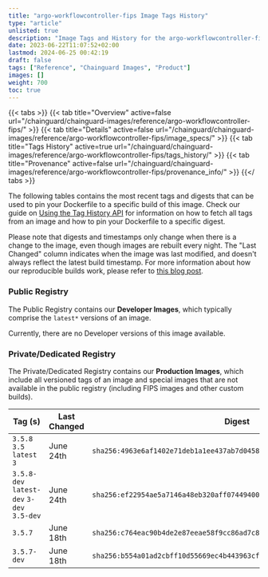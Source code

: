 ```yaml
---
title: "argo-workflowcontroller-fips Image Tags History"
type: "article"
unlisted: true
description: "Image Tags and History for the argo-workflowcontroller-fips Chainguard Image"
date: 2023-06-22T11:07:52+02:00
lastmod: 2024-06-25 00:42:19
draft: false
tags: ["Reference", "Chainguard Images", "Product"]
images: []
weight: 700
toc: true
---
```


{{< tabs >}}
{{< tab title="Overview" active=false url="/chainguard/chainguard-images/reference/argo-workflowcontroller-fips/" >}}
{{< tab title="Details" active=false url="/chainguard/chainguard-images/reference/argo-workflowcontroller-fips/image_specs/" >}}
{{< tab title="Tags History" active=true url="/chainguard/chainguard-images/reference/argo-workflowcontroller-fips/tags_history/" >}}
{{< tab title="Provenance" active=false url="/chainguard/chainguard-images/reference/argo-workflowcontroller-fips/provenance_info/" >}}
{{</ tabs >}}

The following tables contains the most recent tags and digests that can be used to pin your Dockerfile to a specific build of this image. Check our guide on [Using the Tag History API](/chainguard/chainguard-images/using-the-tag-history-api/) for information on how to fetch all tags from an image and how to pin your Dockerfile to a specific digest.

Please note that digests and timestamps only change when there is a change to the image, even though images are rebuilt every night. The "Last Changed" column indicates when the image was last modified, and doesn't always reflect the latest build timestamp. For more information about how our reproducible builds work, please refer to [this blog post](https://www.chainguard.dev/unchained/reproducing-chainguards-reproducible-image-builds).

### Public Registry
The Public Registry contains our **Developer Images**, which typically comprise the `latest*` versions of an image.

Currently, there are no Developer versions of this image available.

### Private/Dedicated Registry
The Private/Dedicated Registry contains our **Production Images**, which include all versioned tags of an image and special images that are not available in the public registry (including FIPS images and other custom builds).

| Tag (s)                                     | Last Changed | Digest                                                                    |
|---------------------------------------------|--------------|---------------------------------------------------------------------------|
|  `3.5.8` `3.5` `latest` `3`                 | June 24th    | `sha256:4963e6af1402e71deb1a1ee437ab7d0458b03a95c0f94fa054cb8a9f9608d0ec` |
|  `3.5.8-dev` `latest-dev` `3-dev` `3.5-dev` | June 24th    | `sha256:ef22954ae5a7146a48eb320aff07449400c97a0b7834360b34a4d1b2d155a7f8` |
|  `3.5.7`                                    | June 18th    | `sha256:c764eac90b4de2e87eeae58f9cc86ad7c86c28cd620cd49c5d16316b14e40e4a` |
|  `3.5.7-dev`                                | June 18th    | `sha256:b554a01ad2cbff10d55669ec4b443963cf31139416250e4d8ea438c4cf429557` |

